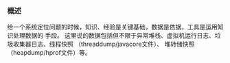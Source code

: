 

### 概述

给一个系统定位问题的时候，知识、经验是关键基础，数据是依据，工具是运用知识处理数据的 手段。
这里说的数据包括但不限于异常堆栈、虚拟机运行日志、垃圾收集器日志、线程快照 （threaddump/javacore文件）、
堆转储快照（heapdump/hprof文件）等。